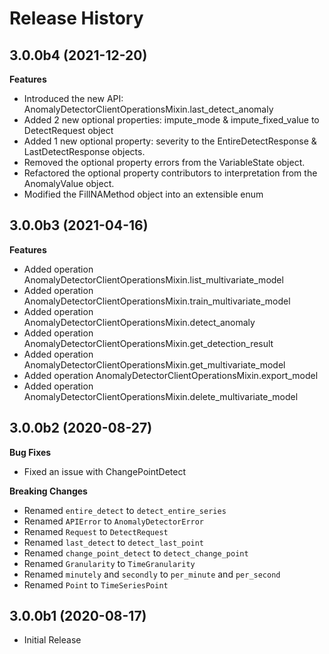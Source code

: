 # Release History

## 3.0.0b4 (2021-12-20)

  **Features**
  - Introduced the new API: AnomalyDetectorClientOperationsMixin.last_detect_anomaly
  - Added 2 new optional properties: impute_mode & impute_fixed_value to DetectRequest object
  - Added 1 new optional property: severity to the EntireDetectResponse & LastDetectResponse objects.
  - Removed the optional property errors from the VariableState object.
  - Refactored the optional property contributors to interpretation from the AnomalyValue object.
  - Modified the FillNAMethod object into an extensible enum

## 3.0.0b3 (2021-04-16)

  **Features**
  - Added operation AnomalyDetectorClientOperationsMixin.list_multivariate_model
  - Added operation AnomalyDetectorClientOperationsMixin.train_multivariate_model
  - Added operation AnomalyDetectorClientOperationsMixin.detect_anomaly
  - Added operation AnomalyDetectorClientOperationsMixin.get_detection_result
  - Added operation AnomalyDetectorClientOperationsMixin.get_multivariate_model
  - Added operation AnomalyDetectorClientOperationsMixin.export_model
  - Added operation AnomalyDetectorClientOperationsMixin.delete_multivariate_model

## 3.0.0b2 (2020-08-27)

  **Bug Fixes**
  - Fixed an issue with ChangePointDetect

  **Breaking Changes**
  - Renamed `entire_detect` to `detect_entire_series`
  - Renamed `APIError` to `AnomalyDetectorError`
  - Renamed `Request` to `DetectRequest`
  - Renamed `last_detect` to `detect_last_point`
  - Renamed `change_point_detect` to `detect_change_point`
  - Renamed `Granularity` to `TimeGranularity`
  - Renamed `minutely` and `secondly` to `per_minute` and `per_second`
  - Renamed `Point` to `TimeSeriesPoint`


## 3.0.0b1 (2020-08-17)

  - Initial Release
